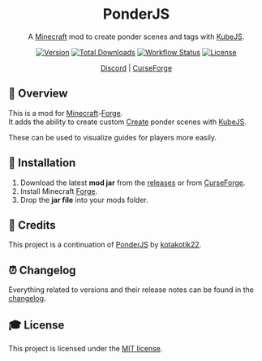 <div align="center">
<h1>PonderJS</h1>

A [Minecraft] mod to create ponder scenes and tags with [KubeJS].

[![Version][version_badge]][version_link]
[![Total Downloads][total_downloads_badge]][curseforge]
[![Workflow Status][workflow_status_badge]][workflow_status_link]
[![License][license_badge]][license]

[Discord] | [CurseForge]

</div>

## **📑 Overview**
This is a mod for [Minecraft]-[Forge].<br>
It adds the ability to create custom [Create] ponder scenes with [KubeJS].

These can be used to visualize guides for players more easily.


## **🔧 Installation**
1. Download the latest **mod jar** from the [releases] or from [CurseForge].
2. Install Minecraft [Forge].
3. Drop the **jar file** into your mods folder.


## **💚 Credits**
This project is a continuation of [PonderJS] by [kotakotik22].


## **⏰ Changelog**
Everything related to versions and their release notes can be found in the [changelog].


## **🎓 License**
This project is licensed under the [MIT license][license].


<!-- Badges -->
[version_badge]: https://img.shields.io/github/v/release/AlmostReliable/ponderjs-forge?style=flat-square
[version_link]: https://github.com/AlmostReliable/ponderjs-forge/releases/latest
[total_downloads_badge]: http://cf.way2muchnoise.eu/full_000000.svg?badge_style=flat
[workflow_status_badge]: https://img.shields.io/github/workflow/status/AlmostReliable/ponderjs-forge/CI?style=flat-square
[workflow_status_link]: https://github.com/AlmostReliable/ponderjs-forge/actions
[license_badge]: https://img.shields.io/github/license/AlmostReliable/ponderjs-forge?style=flat-square

<!-- Links -->
[minecraft]: https://www.minecraft.net/
[kubejs]: https://www.curseforge.com/minecraft/mc-mods/kubejs
[discord]: https://discord.com/invite/ThFnwZCyYY
[curseforge]: https://www.curseforge.com/minecraft/mc-mods/ponderjs
[create]: https://www.curseforge.com/minecraft/mc-mods/create
[forge]: http://files.minecraftforge.net/
[ponderjs]: https://github.com/Create-Additions/Ponderjs
[kotakotik22]: https://github.com/kotakotik22
[releases]: https://github.com/AlmostReliable/ponderjs-forge/releases
[changelog]: CHANGELOG.md
[license]: LICENSE
